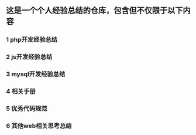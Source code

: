 ## 这是一个个人经验总结的仓库，包含但不仅限于以下内容
### 1 php开发经验总结
### 2 js开发经验总结
### 3 mysql开发经验总结
### 4 相关手册
### 5 优秀代码规范
### 6 其他web相关思考总结
